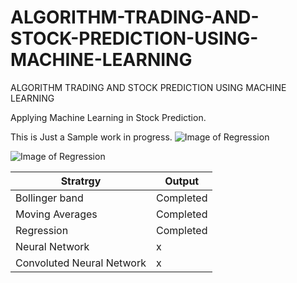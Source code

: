 # ALGORITHM-TRADING-AND-STOCK-PREDICTION-USING-MACHINE-LEARNING
ALGORITHM TRADING AND STOCK PREDICTION USING MACHINE LEARNING

Applying Machine Learning in Stock Prediction.

This is Just a Sample work in progress.
![Image of Regression](https://raw.githubusercontent.com/kennedyCzar/ALGORITHM-TRADING-AND-STOCK-PREDICTION-USING-MACHINE-LEARNING/master/Algorithm%20trading%20using%20machine%20learning/_REGRESSION%20IMAGES/Figure_1-9.png)

![Image of Regression](https://raw.githubusercontent.com/kennedyCzar/ALGORITHM-TRADING-AND-STOCK-PREDICTION-USING-MACHINE-LEARNING/master/Algorithm%20trading%20using%20machine%20learning/_REGRESSION%20IMAGES/Figure_1-2.png)

Stratrgy | Output
--------------- | ---------------
Bollinger band | Completed
Moving Averages | Completed
Regression | Completed
Neural Network | x
Convoluted Neural Network | x
